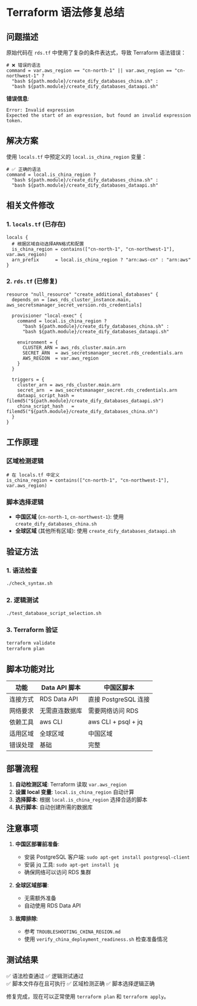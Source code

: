 # Terraform 语法修复总结

## 问题描述

原始代码在 `rds.tf` 中使用了复杂的条件表达式，导致 Terraform 语法错误：

```hcl
# ❌ 错误的语法
command = var.aws_region == "cn-north-1" || var.aws_region == "cn-northwest-1" ? 
  "bash ${path.module}/create_dify_databases_china.sh" : 
  "bash ${path.module}/create_dify_databases_dataapi.sh"
```

**错误信息**:
```
Error: Invalid expression
Expected the start of an expression, but found an invalid expression token.
```

## 解决方案

使用 `locals.tf` 中预定义的 `local.is_china_region` 变量：

```hcl
# ✅ 正确的语法
command = local.is_china_region ? 
  "bash ${path.module}/create_dify_databases_china.sh" : 
  "bash ${path.module}/create_dify_databases_dataapi.sh"
```

## 相关文件修改

### 1. `locals.tf` (已存在)
```hcl
locals {
  # 根据区域自动选择ARN格式和配置
  is_china_region = contains(["cn-north-1", "cn-northwest-1"], var.aws_region)
  arn_prefix      = local.is_china_region ? "arn:aws-cn" : "arn:aws"
}
```

### 2. `rds.tf` (已修复)
```hcl
resource "null_resource" "create_additional_databases" {
  depends_on = [aws_rds_cluster_instance.main, aws_secretsmanager_secret_version.rds_credentials]

  provisioner "local-exec" {
    command = local.is_china_region ? 
      "bash ${path.module}/create_dify_databases_china.sh" : 
      "bash ${path.module}/create_dify_databases_dataapi.sh"

    environment = {
      CLUSTER_ARN = aws_rds_cluster.main.arn
      SECRET_ARN  = aws_secretsmanager_secret.rds_credentials.arn
      AWS_REGION  = var.aws_region
    }
  }

  triggers = {
    cluster_arn = aws_rds_cluster.main.arn
    secret_arn  = aws_secretsmanager_secret.rds_credentials.arn
    dataapi_script_hash = filemd5("${path.module}/create_dify_databases_dataapi.sh")
    china_script_hash   = filemd5("${path.module}/create_dify_databases_china.sh")
  }
}
```

## 工作原理

### 区域检测逻辑
```hcl
# 在 locals.tf 中定义
is_china_region = contains(["cn-north-1", "cn-northwest-1"], var.aws_region)
```

### 脚本选择逻辑
- **中国区域** (`cn-north-1`, `cn-northwest-1`): 使用 `create_dify_databases_china.sh`
- **全球区域** (其他所有区域): 使用 `create_dify_databases_dataapi.sh`

## 验证方法

### 1. 语法检查
```bash
./check_syntax.sh
```

### 2. 逻辑测试
```bash
./test_database_script_selection.sh
```

### 3. Terraform 验证
```bash
terraform validate
terraform plan
```

## 脚本功能对比

| 功能 | Data API 脚本 | 中国区脚本 |
|------|--------------|-----------|
| 连接方式 | RDS Data API | 直接 PostgreSQL 连接 |
| 网络要求 | 无需直连数据库 | 需要网络访问 RDS |
| 依赖工具 | aws CLI | aws CLI + psql + jq |
| 适用区域 | 全球区域 | 中国区域 |
| 错误处理 | 基础 | 完整 |

## 部署流程

1. **自动检测区域**: Terraform 读取 `var.aws_region`
2. **设置 local 变量**: `local.is_china_region` 自动计算
3. **选择脚本**: 根据 `local.is_china_region` 选择合适的脚本
4. **执行脚本**: 自动创建所需的数据库

## 注意事项

1. **中国区部署前准备**:
   - 安装 PostgreSQL 客户端: `sudo apt-get install postgresql-client`
   - 安装 jq 工具: `sudo apt-get install jq`
   - 确保网络可以访问 RDS 集群

2. **全球区域部署**:
   - 无需额外准备
   - 自动使用 RDS Data API

3. **故障排除**:
   - 参考 `TROUBLESHOOTING_CHINA_REGION.md`
   - 使用 `verify_china_deployment_readiness.sh` 检查准备情况

## 测试结果

✅ 语法检查通过
✅ 逻辑测试通过  
✅ 脚本文件存在且可执行
✅ 区域检测正确
✅ 脚本选择逻辑正确

修复完成，现在可以正常使用 `terraform plan` 和 `terraform apply`。